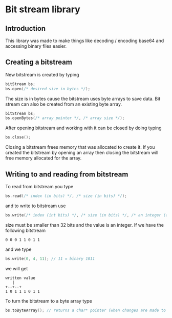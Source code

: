 # Bit stream library
## Introduction
This library was made to make things like decoding / encoding base64 and accessing binary files easier.
## Creating a bitstream
New bitstream is created by typing
```cpp
bitStream bs;
bs.open(/* desired size in bytes */);
```
The size is in bytes cause the bitstream uses byte arrays to save data.
Bit stream can also be created from an existing byte array.
```cpp
bitStream bs;
bs.openBytes(/* array pointer */, /* array size */);
```
After opening bitstream and working with it can be closed by doing typing
```cpp
bs.close();
```
Closing a bitstream frees memory that was allocated to create it.
If you created the bitstream by opening an array then closing the bitstream will free memory allocated for the array.
## Writing to and reading from bitstream
To read from bitstream you type
```cpp
bs.read(/* index (in bits) */, /* size (in bits) */);
```
and to write to bitstream use
```cpp
bs.write(/* index (int bits) */, /* size (in bits) */, /* an integer (a value) */);
```
size must be smaller than 32 bits and the value is an integer.
If we have the following bitstream
```
0 0 0 1 1 0 1 1
```
and we type
```cpp
bs.write(0, 4, 11); // 11 = binary 1011
```
we will get
```
written value
   |
+--+--+
1 0 1 1 1 0 1 1
```
To turn the bitstream to a byte array type
```cpp
bs.toByteArray(); // returns a char* pointer (when changes are made to the bitstream using bs.write, the returned array will also change)
```
